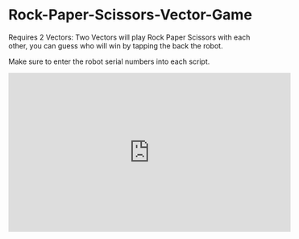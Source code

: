 # Rock-Paper-Scissors-Vector-Game
Requires 2 Vectors: Two Vectors will play Rock Paper Scissors with each other, you can guess who will win by tapping the back the robot.

Make sure to enter the robot serial numbers into each script.

<iframe width="560" height="315" src="https://www.youtube.com/embed/55nhUM8R8wM" frameborder="0" allow="accelerometer; autoplay; clipboard-write; encrypted-media; gyroscope; picture-in-picture" allowfullscreen></iframe>
